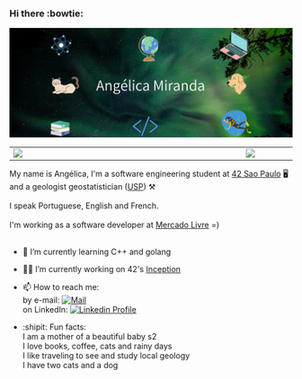 ### Hi there :bowtie:
![Alt text](capa.png?raw=true "Title")
<center>
<table>
    <tr>
        <td><img width="400px" align="left" src="https://github-readme-stats.vercel.app/api/top-langs/?username=anolivei&hide=html&layout=compact&theme=tokyonight" /></td>
        <td><img width="495px" align="left" src="https://github-readme-stats.vercel.app/api?username=anolivei&theme=tokyonight"/></td>
    </tr>   
</table>
</center>

My name is Angélica, I'm a software engineering student at [42 Sao Paulo](https://www.42sp.org.br/) :desktop_computer: and a geologist geostatistician ([USP](https://www5.usp.br/)) :hammer_and_pick: <br>
<br>
I speak Portuguese, English and French.<br>
<br>
I'm working as a software developer at [Mercado Livre](https://www.mercadolivre.com.br/) =) <br>
<br>
- 🔭 I’m currently learning 
C++ and golang<br>
- :woman_astronaut: I’m currently working on 42's [Inception](https://github.com/anolivei/Inception42)<br>

- 📫 How to reach me:<br>
by e-mail: [![Mail](https://img.shields.io/badge/-Mail-blue?style=flat&logo=Gmail&logoColor=white&link=mailto:miranda.oliveira.angelica@gmail.com)](mailto:miranda.oliveira.angelica@gmail.com)<br>
on LinkedIn: [![Linkedin Profile](https://img.shields.io/badge/-LinkedIn_Profile-0072b1?style=flat&logo=Linkedin&logoColor=white&link=https://www.linkedin.com/in/anolivei/)](https://www.linkedin.com/in/anolivei/)<br>

- :shipit: Fun facts:<br>
I am a mother of a beautiful baby s2<br>
I love books, coffee, cats and rainy days<br>
I like traveling to see and study local geology<br>
I have two cats and a dog
